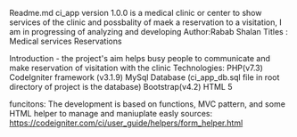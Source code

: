 Readme.md
ci_app version 1.0.0 is a medical clinic or center to show services of the clinic and possbality of maek a reservation to a visitation, I am in progressing of analyzing and developing 
Author:Rabab Shalan
Titles :
Medical services
Reservations

Introduction - the project's aim helps busy people to communicate and make reservation of visitation with the clinic
Technologies:
PHP(v7.3)
CodeIgniter framework (v3.1.9)
MySql Database (ci_app_db.sql file in root directory of project is the database)
Bootstrap(v4.2) 
HTML 5

funcitons:
The development is based on functions, MVC pattern, and some HTML helper  to manage and maniuplate easly
sources:
https://codeigniter.com/ci/user_guide/helpers/form_helper.html